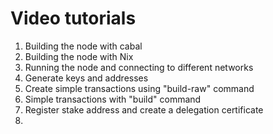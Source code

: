# Video tutorials

1. Building the node with cabal
2. Building the node with Nix
3. Running the node and connecting to different networks
4. Generate keys and addresses
5. Create simple transactions using "build-raw" command
6. Simple transactions with "build" command
7. Register stake address and create a delegation certificate
8.
